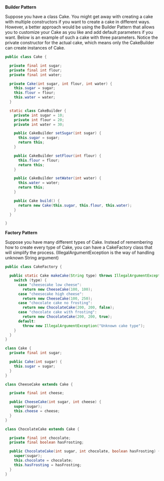 **Builder Pattern**

Suppose you have a class Cake. You might get away with creating a cake with multiple constructors if you want to create a cake in different ways. However, a better approach would be using the Builder Pattern that allows you to customize your Cake as you like and add default parameters if you want. Below is an example of such a cake with three parameters. Notice the private constructor for the actual cake, which means only the CakeBuilder can create instances of Cake.

```java
public class Cake {

  private final int sugar;
  private final int flour;
  private final int water;

  private Cake(int sugar, int flour, int water) {
    this.sugar = sugar;
    this.flour = flour;
    this.water = water;
  }

  static class CakeBuilder {
    private int sugar = 10;
    private int flour = 20;
    private int water = 30;

    public CakeBuilder setSugar(int sugar) {
      this.sugar = sugar;
      return this;
    }

    public CakeBuilder setFlour(int flour) {
      this.flour = flour;
      return this;
    }

    public CakeBuilder setWater(int water) {
      this.water = water;
      return this;
    }

    public Cake build() {
      return new Cake(this.sugar, this.flour, this.water);
    }
  }

}	
```

**Factory Pattern**

Suppose you have many different types of Cake. Instead of remembering how to create every type of Cake, you can have a CakeFactory class that will simplify the process. (IllegalArgumentException is the way of handling unknown String argument)

```java
public class CakeFactory {

  public static Cake makeCake(String type) throws IllegalArgumentException {
    switch (type) {
      case "cheesecake low cheese":
        return new CheeseCake(100, 100);
      case "cheesecake high cheese":
        return new CheeseCake(100, 250);
      case "chocolate cake no frosting":
        return new ChocolateCake(200, 200, false);
      case "chocolate cake with frosting":
        return new ChocolateCake(200, 200, true);
      default:
        throw new IllegalArgumentException("Unknown cake type");
    }
  }
}

class Cake {
  private final int sugar;

  public Cake(int sugar) {
    this.sugar = sugar;
  }
}

class CheeseCake extends Cake {

  private final int cheese;

  public CheeseCake(int sugar, int cheese) {
    super(sugar);
    this.cheese = cheese;
  }
}

class ChocolateCake extends Cake {

  private final int chocolate;
  private final boolean hasFrosting;

  public ChocolateCake(int sugar, int chocolate, boolean hasFrosting) {
    super(sugar);
    this.chocolate = chocolate;
    this.hasFrosting = hasFrosting;
  }
}
```
